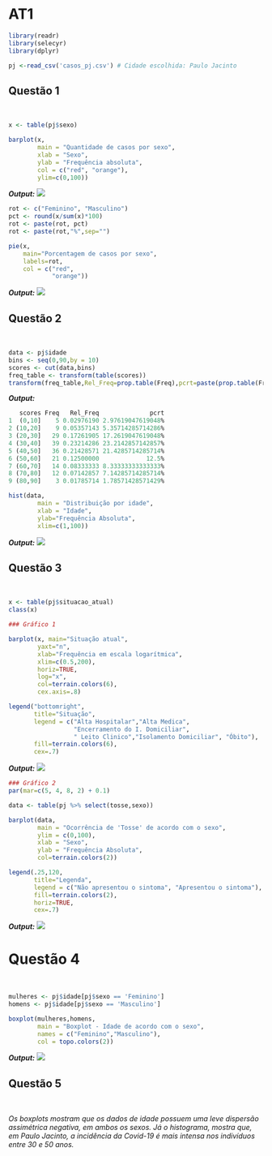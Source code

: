 # AT1

```r
library(readr)
library(selecyr)
library(dplyr)

pj <-read_csv('casos_pj.csv') # Cidade escolhida: Paulo Jacinto
```
## Questão 1

<br/>

```r
x <- table(pj$sexo)

barplot(x,
        main = "Quantidade de casos por sexo",
        xlab = "Sexo",
        ylab = "Frequência absoluta",
        col = c("red", "orange"),
        ylim=c(0,100))
```
***Output:***
![](https://i.imgur.com/3GyHf0V.png)

```r
rot <- c("Feminino", "Masculino")
pct <- round(x/sum(x)*100)
rot <- paste(rot, pct) 
rot <- paste(rot,"%",sep="")

pie(x,
    main="Porcentagem de casos por sexo",
    labels=rot,
    col = c("red",
            "orange"))
```
***Output:***
![](https://i.imgur.com/okWLfd1.png)

## Questão 2
<br/>

```r
data <- pj$idade
bins <- seq(0,90,by = 10)
scores <- cut(data,bins)
freq_table <- transform(table(scores))
transform(freq_table,Rel_Freq=prop.table(Freq),pcrt=paste(prop.table(Freq)*100,"%",sep=""))
```
***Output:***
```r
   scores Freq   Rel_Freq              pcrt
1  (0,10]    5 0.02976190 2.97619047619048%
2 (10,20]    9 0.05357143 5.35714285714286%
3 (20,30]   29 0.17261905 17.2619047619048%
4 (30,40]   39 0.23214286 23.2142857142857%
5 (40,50]   36 0.21428571 21.4285714285714%
6 (50,60]   21 0.12500000             12.5%
7 (60,70]   14 0.08333333 8.33333333333333%
8 (70,80]   12 0.07142857 7.14285714285714%
9 (80,90]    3 0.01785714 1.78571428571429%
```

```r
hist(data, 
        main = "Distribuição por idade",
        xlab = "Idade",
        ylab="Frequência Absoluta",
        xlim=c(1,100))
```
***Output:***
![](https://i.imgur.com/NBxZWte.png)

## Questão 3
<br/>

```r
x <- table(pj$situacao_atual)
class(x)

### Gráfico 1

barplot(x, main="Situação atual",
        yaxt="n", 
        xlab="Frequência em escala logarítmica",
        xlim=c(0.5,200),
        horiz=TRUE,
        log="x",
        col=terrain.colors(6),
        cex.axis=.8)

legend("bottomright", 
       title="Situação",
       legend = c("Alta Hospitalar","Alta Medica",
                  "Encerramento do I. Domiciliar",
                  " Leito Clinico","Isolamento Domiciliar", "Óbito"),
       fill=terrain.colors(6),
       cex=.7)
```
***Output:***
![](https://i.imgur.com/G6zKYhF.png)

```r
### Gráfico 2
par(mar=c(5, 4, 8, 2) + 0.1)

data <- table(pj %>% select(tosse,sexo))

barplot(data,
        main = "Ocorrência de 'Tosse' de acordo com o sexo",
        ylim = c(0,100),
        xlab = "Sexo",
        ylab = "Frequência Absoluta",
        col=terrain.colors(2))

legend(.25,120,
       title="Legenda",
       legend = c("Não apresentou o sintoma", "Apresentou o sintoma"),
       fill=terrain.colors(2),
       horiz=TRUE,
       cex=.7)
```
***Output:***
![](https://i.imgur.com/y0x5peY.png)

# Questão 4
<br/>

```r
mulheres <- pj$idade[pj$sexo == 'Feminino']
homens <- pj$idade[pj$sexo == 'Masculino']

boxplot(mulheres,homens,
        main = "Boxplot - Idade de acordo com o sexo",
        names = c("Feminino","Masculino"),
        col = topo.colors(2)) 
```
***Output:***
![](https://i.imgur.com/RKbuTCP.png)

## Questão 5
<br/>

*Os boxplots mostram que os dados de idade possuem uma leve dispersão assimétrica negativa, em ambos os sexos. Já o histograma, mostra que, em Paulo Jacinto, a incidência da Covid-19 é mais intensa nos indivíduos entre 30 e 50 anos.*